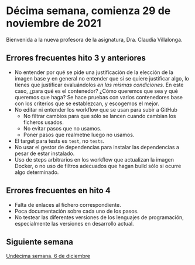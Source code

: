 # Décima semana, comienza 29 de noviembre de 2021

Bienvenida a la nueva profesora de la asignatura, Dra. Claudia Villalonga.

## Errores frecuentes hito 3 y anteriores

* No entender por qué se pide una justificación de la elección de la imagen base
  y en general no entender que si se quiere justificar algo, lo tienes que
  justificar evaluándolos *en las mismas condiciones*. En este caso, ¿para qué
  es el contenedor? ¿Cómo queremos que sea y qué queremos que haga? Se hace
  pruebas con varios contenedores base con los criterios que se establezcan, y
  escogemos el mejor.
* No editar ni entender los workflow que se usan para subir a GitHub
  * No filtrar cambios para que sólo se lancen cuando cambian los ficheros
    usados.
  * No evitar pasos que no usamos.
  * Poner pasos que realmetne luego no usamos.
* El target para tests es `test`, no `tests`.
* No usar el gestor de dependencias para instalar las dependencias a pesar de
  estar instalado.
* Uso de steps arbitrarios en los workflow que actualizan la imagen Docker, o no
  uso de filtros adecuados que hagan build sólo si ocurre algo determinado.

## Errores frecuentes en hito 4

* Falta de enlaces al fichero correspondiente.
* Poca documentación sobre cada uno de los pasos.
* No testear las diferentes versiones de los lenguajes de programación,
  especialmente las versiones en desarrollo actual.

## Siguiente semana

[Undécima semana, 6 de diciembre](11-semana.md)
